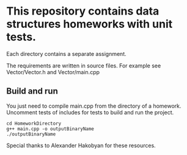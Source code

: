 # This repository contains data structures homeworks with unit tests.
Each directory contains a separate assignment.

The requirements are written in source files. For example see Vector/Vector.h and Vector/main.cpp

## Build and run
You just need to compile main.cpp from the directory of a homework.
Uncomment tests of includes for tests to build and run the project.
```
cd HomeworkDirectory
g++ main.cpp -o outputBinaryName
./outputBinaryName
```


Special thanks to Alexander Hakobyan for these resources.
